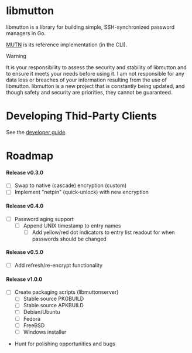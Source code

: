 # libmutton
libmutton is a library for building simple, SSH-synchronized password managers in Go.

[MUTN](https://github.com/rwinkhart/MUTN) is its reference implementation (in the CLI).

> [!WARNING]
>It is your responsibility to assess the security and stability of libmutton and to ensure it meets your needs before using it.
>I am not responsible for any data loss or breaches of your information resulting from the use of libmutton.
>libmutton is a new project that is constantly being updated, and though safety and security are priorities, they cannot be guaranteed.

# Developing Thid-Party Clients
See the [developer guide](https://github.com/rwinkhart/libmutton/blob/main/wiki/developers.md).

# Roadmap
#### Release v0.3.0
- [ ] Swap to native (cascade) encryption (custom)
- [ ] Implement "netpin" (quick-unlock) with new encryption
#### Release v0.4.0
- [ ] Password aging support
    - [ ] Append UNIX timestamp to entry names
        - [ ] Add yellow/red dot indicators to entry list readout for when passwords should be changed
#### Release v0.5.0
- [ ] Add refresh/re-encrypt functionality
#### Release v1.0.0
- [ ] Create packaging scripts (libmuttonserver)
    - [ ] Stable source PKGBUILD
    - [ ] Stable source APKBUILD
    - [ ] Debian/Ubuntu
    - [ ] Fedora
    - [ ] FreeBSD
    - [ ] Windows installer
- Hunt for polishing opportunities and bugs
